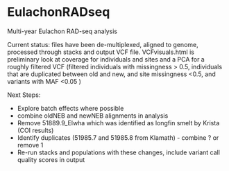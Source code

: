 # EulachonRADseq
Multi-year Eulachon RAD-seq analysis

Current status: files have been de-multiplexed, aligned to genome, processed through stacks and output VCF file. VCFvisuals.html is preliminary look at coverage for individuals and sites and a PCA for a roughly filtered VCF (filtered individuals with missingness > 0.5, individuals that are duplicated between old and new, and site missingness <0.5, and variants with MAF <0.05 )

Next Steps:
-  Explore batch effects where possible
-  combine oldNEB and newNEB alignments in analysis
-  Remove 51889.9_Elwha which was identified as longfin smelt by Krista (COI results)
-  Identify duplicates (51985.7 and 51985.8 from Klamath) - combine ? or remove 1
-  Re-run stacks and populations with these changes, include variant call quality scores in output
